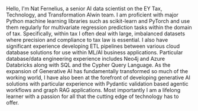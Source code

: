
Hello, I'm Nat Fernelius, a senior AI data scientist on the EY Tax, Technology, and Transformation Alwin team. I am proficient with major Python machine learning libraries such as scikit-learn and PyTorch and use them regularly for multivariate regression prediction tasks within the domain of tax. Specifically, within tax I often deal with large, imbalanced datasets where precision and compliance to tax law is essential. I also have significant experience developing ETL pipelines between various cloud database solutions for use within ML/AI business applications. Particular database/data engineering experience includes Neo4j and Azure Databricks along with SQL and the Cypher Query Language. As the expansion of Generative AI has fundamentally transformed so much of the working world, I have also been at the forefront of developing generative AI solutions with particular experience with Pydantic validation based agentic workflows and graph RAG applications. Most importantly I am a lifelong learner with a passion for all that the cutting edge of technology has to offer.

<!---
ferneliusn/ferneliusn is a ✨ special ✨ repository because its `README.md` (this file) appears on your GitHub profile.
You can click the Preview link to take a look at your changes.
--->
